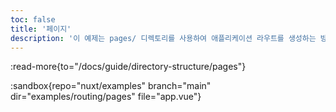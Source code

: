 ```yaml
---
toc: false
title: '페이지'
description: '이 예제는 pages/ 디렉토리를 사용하여 애플리케이션 라우트를 생성하는 방법을 보여줍니다.'
---
```


:read-more{to="/docs/guide/directory-structure/pages"}

:sandbox{repo="nuxt/examples" branch="main" dir="examples/routing/pages" file="app.vue"}
